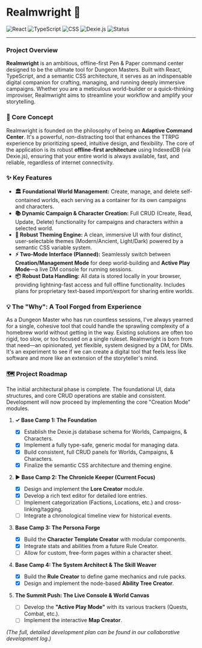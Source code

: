# Realmwright 🚀

![React](https://img.shields.io/badge/React-61DAFB?style=for-the-badge&logo=react&logoColor=black)
![TypeScript](https://img.shields.io/badge/TypeScript-3178C6?style=for-the-badge&logo=typescript&logoColor=white)
![CSS](https://img.shields.io/badge/CSS-239120?&style=for-the-badge&logo=css3&logoColor=white)
![Dexie.js](https://img.shields.io/badge/Dexie.js-FFDF00?style=for-the-badge&logo=dexie-dot-js&logoColor=black)
![Status](https://img.shields.io/badge/Status-Foundation%20Complete-brightgreen)

---

### Project Overview

**Realmwright** is an ambitious, offline-first Pen & Paper command center designed to be the ultimate tool for Dungeon Masters. Built with React, TypeScript, and a semantic CSS architecture, it serves as an indispensable digital companion for crafting, managing, and running deeply immersive campaigns. Whether you are a meticulous world-builder or a quick-thinking improviser, Realmwright aims to streamline your workflow and amplify your storytelling.

### 🎯 Core Concept

Realmwright is founded on the philosophy of being an **Adaptive Command Center**. It's a powerful, non-distracting tool that enhances the TTRPG experience by prioritizing speed, intuitive design, and flexibility. The core of the application is its robust **offline-first architecture** using IndexedDB (via Dexie.js), ensuring that your entire world is always available, fast, and reliable, regardless of internet connectivity.

### ✨ Key Features

-   **🏛️ Foundational World Management:** Create, manage, and delete self-contained worlds, each serving as a container for its own campaigns and characters.
-   **📚 Dynamic Campaign & Character Creation:** Full CRUD (Create, Read, Update, Delete) functionality for campaigns and characters within a selected world.
-   **🎨 Robust Theming Engine:** A clean, immersive UI with four distinct, user-selectable themes (Modern/Ancient, Light/Dark) powered by a semantic CSS variable system.
-   **⚡ Two-Mode Interface (Planned):** Seamlessly switch between **Creation/Management Mode** for deep world-building and **Active Play Mode**—a live DM console for running sessions.
-   **📦 Robust Data Handling:** All data is stored locally in your browser, providing lightning-fast access and full offline functionality. Includes plans for proprietary text-based import/export for sharing entire worlds.

### 💡 The "Why": A Tool Forged from Experience

As a Dungeon Master who has run countless sessions, I've always yearned for a single, cohesive tool that could handle the sprawling complexity of a homebrew world without getting in the way. Existing solutions are often too rigid, too slow, or too focused on a single ruleset. Realmwright is born from that need—an opinionated, yet flexible, system designed by a DM, for DMs. It's an experiment to see if we can create a digital tool that feels less like software and more like an extension of the storyteller's mind.

### 🗺️ Project Roadmap

The initial architectural phase is complete. The foundational UI, data structures, and core CRUD operations are stable and consistent. Development will now proceed by implementing the core "Creation Mode" modules.

1.  **✓ Base Camp 1: The Foundation**

    -   [x] Establish the Dexie.js database schema for Worlds, Campaigns, & Characters.
    -   [x] Implement a fully type-safe, generic modal for managing data.
    -   [x] Build consistent, full CRUD panels for Worlds, Campaigns, & Characters.
    -   [x] Finalize the semantic CSS architecture and theming engine.

2.  **► Base Camp 2: The Chronicle Keeper (Current Focus)**

    -   [x] Design and implement the **Lore Creator** module.
    -   [x] Develop a rich text editor for detailed lore entries.
    -   [ ] Implement categorization (Factions, Locations, etc.) and cross-linking/tagging.
    -   [ ] Integrate a chronological timeline view for historical events.

3.  **Base Camp 3: The Persona Forge**

    -   [x] Build the **Character Template Creator** with modular components.
    -   [x] Integrate stats and abilities from a future Rule Creator.
    -   [ ] Allow for custom, free-form pages within a character sheet.

4.  **Base Camp 4: The System Architect & The Skill Weaver**

    -   [x] Build the **Rule Creator** to define game mechanics and rule packs.
    -   [x] Design and implement the node-based **Ability Tree Creator**.

5.  **The Summit Push: The Live Console & World Canvas**
    -   [ ] Develop the **"Active Play Mode"** with its various trackers (Quests, Combat, etc.).
    -   [ ] Implement the interactive **Map Creator**.

_(The full, detailed development plan can be found in our collaborative development log.)_
